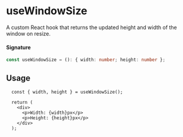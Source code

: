 # useWindowSize
A custom React hook that returns the updated height and width of the window on resize.

#### Signature

```typescript
const useWindowSize = (): { width: number; height: number };
```

## Usage

```{1}
  const { width, height } = useWindowSize();

  return (
    <div>
      <p>Width: {width}px</p>
      <p>Height: {height}px</p>
    </div>
  );
```

